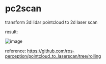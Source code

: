 # pc2scan
transform 3d lidar pointcloud to 2d laser scan

result:

![image](https://github.com/xiaoxueshengyao/pc2scan/blob/main/doc/pointcloud_to_laserscan.gif)


reference:
https://github.com/ros-perception/pointcloud_to_laserscan/tree/rolling
